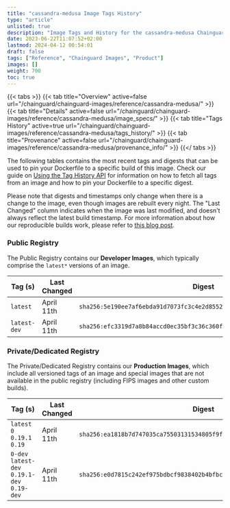 ```yaml
---
title: "cassandra-medusa Image Tags History"
type: "article"
unlisted: true
description: "Image Tags and History for the cassandra-medusa Chainguard Image"
date: 2023-06-22T11:07:52+02:00
lastmod: 2024-04-12 00:54:01
draft: false
tags: ["Reference", "Chainguard Images", "Product"]
images: []
weight: 700
toc: true
---
```


{{< tabs >}}
{{< tab title="Overview" active=false url="/chainguard/chainguard-images/reference/cassandra-medusa/" >}}
{{< tab title="Details" active=false url="/chainguard/chainguard-images/reference/cassandra-medusa/image_specs/" >}}
{{< tab title="Tags History" active=true url="/chainguard/chainguard-images/reference/cassandra-medusa/tags_history/" >}}
{{< tab title="Provenance" active=false url="/chainguard/chainguard-images/reference/cassandra-medusa/provenance_info/" >}}
{{</ tabs >}}

The following tables contains the most recent tags and digests that can be used to pin your Dockerfile to a specific build of this image. Check our guide on [Using the Tag History API](/chainguard/chainguard-images/using-the-tag-history-api/) for information on how to fetch all tags from an image and how to pin your Dockerfile to a specific digest.

Please note that digests and timestamps only change when there is a change to the image, even though images are rebuilt every night. The "Last Changed" column indicates when the image was last modified, and doesn't always reflect the latest build timestamp. For more information about how our reproducible builds work, please refer to [this blog post](https://www.chainguard.dev/unchained/reproducing-chainguards-reproducible-image-builds).

### Public Registry
The Public Registry contains our **Developer Images**, which typically comprise the `latest*` versions of an image.

| Tag (s)       | Last Changed | Digest                                                                    |
|---------------|--------------|---------------------------------------------------------------------------|
|  `latest`     | April 11th   | `sha256:5e190ee7af6ebda91d7073fc3c4e2d855224c4add20abaa719803a037df473ae` |
|  `latest-dev` | April 11th   | `sha256:efc3319d7a8b84accd0ec35bf3c36c360fbe5c980f4bcb8305e60ee5b449dc60` |


### Private/Dedicated Registry
The Private/Dedicated Registry contains our **Production Images**, which include all versioned tags of an image and special images that are not available in the public registry (including FIPS images and other custom builds).

| Tag (s)                                       | Last Changed | Digest                                                                    |
|-----------------------------------------------|--------------|---------------------------------------------------------------------------|
|  `latest` `0` `0.19.1` `0.19`                 | April 11th   | `sha256:ea1818b7d747035ca75503131534805f9f47a0a4a22a663903d6f415251e6b66` |
|  `0-dev` `latest-dev` `0.19.1-dev` `0.19-dev` | April 11th   | `sha256:e0d7815c242ef975bdbcf9838402b4bfbcc12fc5ba5c9a35a313288d9b2a20d4` |

